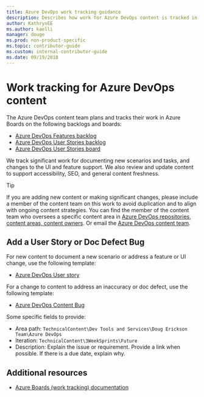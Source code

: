 ```yaml
---
title: Azure DevOps work tracking guidance
description: Describes how work for Azure DevOps content is tracked in the APEX work tracking TechnicalContent project on the mseng Azure DevOps Services organization
author: KathrynEE
ms.author: kaelli
manager: douge
ms.prod: non-product-specific
ms.topic: contributor-guide
ms.custom: internal-contributor-guide
ms.date: 09/19/2018
---
```



# Work tracking for Azure DevOps content

The Azure DevOps content team plans and tracks their work in Azure Boards on the following backlogs and boards: 
- [Azure DevOps Features backlog](https://dev.azure.com/mseng/TechnicalContent/Azure%20DevOps/_backlogs/backlog/Azure%20DevOps/Features?showParents=false)  
- [Azure DevOps User Stories backlog](https://dev.azure.com/mseng/TechnicalContent/Azure%20DevOps/_backlogs/backlog/Azure%20DevOps/Stories?showParents=false)  
- [Azure DevOps User Stories board](https://dev.azure.com/mseng/TechnicalContent/_boards/board/t/Azure%20DevOps/Stories)  

We track significant work for documenting new scenarios and tasks, and changes to the UI and feature support. We also review and update content to support accessibility, SEO, and general content freshness. 

> [!TIP]  
> If you are adding new content or making significant changes, please include a member of the content team on this work to avoid duplication and to align with ongoing content strategies. You can find the member of the content team who oversees a specific content area in [Azure DevOps repositories, content areas, content owners](/azure-devops-content-areas-and-owners.md). Or email the [Azure DevOps content team](mailto:AzDevContentDev@microsoft.com). 

## Add a User Story or Doc Defect Bug 

For new content to document a new scenario or address a feature or UI change, use the following template:  
- [Azure DevOps User story](https://dev.azure.com/mseng/TechnicalContent/_workitems/create/User%20Story?templateId=1e62fcb7-e3df-4519-9474-078eb25e5dd7&ownerId=cdf5e823-1179-4503-9fb1-a45e2c1bc6d4)

For a change to content to address an inaccuracy or doc defect, use the following template:  
- [Azure DevOps Content Bug](https://dev.azure.com/mseng/TechnicalContent/_workitems/create/Bug?templateId=fefbd2a0-b144-4059-8345-7e7d40abea4f&ownerId=cdf5e823-1179-4503-9fb1-a45e2c1bc6d4)  

Some specific fields to provide:
- Area path: `TechnicalContent\Dev Tools and Services\Doug Erickson Team\Azure DevOps`
- Iteration: `TechnicalContent\3WeekSprints\Future`
- Description: Explain the issue or requirement. Provide a link when possible. If there is a due date, explain why.

## Additional resources 

- [Azure Boards (work tracking) documentation](https://docs.microsoft.comazure/devops/boards/index)  